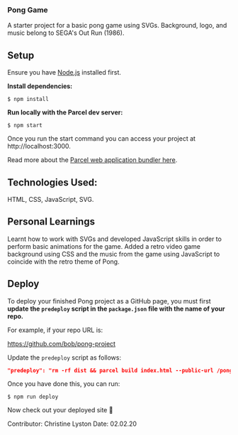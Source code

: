 ### Pong Game

A starter project for a basic pong game using SVGs. Background, logo, and music belong to SEGA's Out Run (1986).

## Setup

Ensure you have [Node.js](https://nodejs.org/en/) installed first.

**Install dependencies:**

`$ npm install`

**Run locally with the Parcel dev server:**

`$ npm start`

Once you run the start command you can access your project at http://localhost:3000.

Read more about the [Parcel web application bundler here](https://parceljs.org/).

## Technologies Used:

HTML, CSS, JavaScript, SVG.

## Personal Learnings

Learnt how to work with SVGs and developed JavaScript skills in order to perform basic animations for the game. Added a retro video game background using CSS and the music from the game using JavaScript to coincide with the retro theme of Pong.

## Deploy

To deploy your finished Pong project as a GitHub page, you must first **update the `predeploy` script in the `package.json` file with the name of your repo.**

For example, if your repo URL is:

https://github.com/bob/pong-project

Update the `predeploy` script as follows:

```json
"predeploy": "rm -rf dist && parcel build index.html --public-url /pong-project",
```

Once you have done this, you can run:

`$ npm run deploy`

Now check out your deployed site 🙂

Contributor: Christine Lyston
Date: 02.02.20
